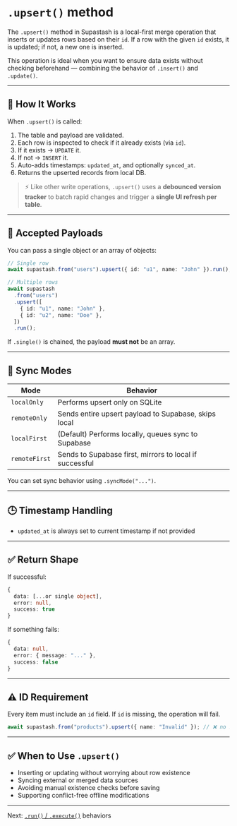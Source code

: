 # `.upsert()` method

The `.upsert()` method in Supastash is a local-first merge operation that inserts or updates rows based on their `id`. If a row with the given `id` exists, it is updated; if not, a new one is inserted.

This operation is ideal when you want to ensure data exists without checking beforehand — combining the behavior of `.insert()` and `.update()`.

---

## 🧠 How It Works

When `.upsert()` is called:

1. The table and payload are validated.
2. Each row is inspected to check if it already exists (via `id`).
3. If it exists → `UPDATE` it.
4. If not → `INSERT` it.
5. Auto-adds timestamps: `updated_at`, and optionally `synced_at`.
6. Returns the upserted records from local DB.

> ⚡ Like other write operations, `.upsert()` uses a **debounced version tracker** to batch rapid changes and trigger a **single UI refresh per table**.

---

## 🧾 Accepted Payloads

You can pass a single object or an array of objects:

```ts
// Single row
await supastash.from("users").upsert({ id: "u1", name: "John" }).run();

// Multiple rows
await supastash
  .from("users")
  .upsert([
    { id: "u1", name: "John" },
    { id: "u2", name: "Doe" },
  ])
  .run();
```

If `.single()` is chained, the payload **must not** be an array.

---

## 🔁 Sync Modes

| Mode          | Behavior                                                |
| ------------- | ------------------------------------------------------- |
| `localOnly`   | Performs upsert only on SQLite                          |
| `remoteOnly`  | Sends entire upsert payload to Supabase, skips local    |
| `localFirst`  | (Default) Performs locally, queues sync to Supabase     |
| `remoteFirst` | Sends to Supabase first, mirrors to local if successful |

You can set sync behavior using `.syncMode("...")`.

---

## 🕒 Timestamp Handling

- `updated_at` is always set to current timestamp if not provided

---

## ✅ Return Shape

If successful:

```ts
{
  data: [...or single object],
  error: null,
  success: true
}
```

If something fails:

```ts
{
  data: null,
  error: { message: "..." },
  success: false
}
```

---

## ⚠️ ID Requirement

Every item must include an `id` field. If `id` is missing, the operation will fail.

```ts
await supastash.from("products").upsert({ name: "Invalid" }); // ❌ no id
```

---

## ✅ When to Use `.upsert()`

- Inserting or updating without worrying about row existence
- Syncing external or merged data sources
- Avoiding manual existence checks before saving
- Supporting conflict-free offline modifications

---

Next: [`.run()` / `.execute()`](./run-executions.md) behaviors
